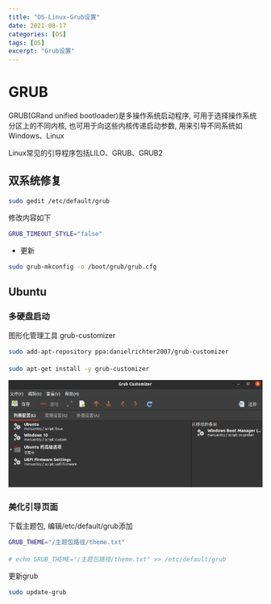 ```yaml
---
title: "OS-Linux-Grub设置"
date: 2021-08-17
categories: [OS]
tags: [OS]
excerpt: "Grub设置"
---
```


# GRUB

GRUB(GRand unified bootloader)是多操作系统启动程序, 可用于选择操作系统分区上的不同内核, 也可用于向这些内核传递启动参数, 用来引导不同系统如Windows、Linux

Linux常见的引导程序包括LILO、GRUB、GRUB2

## 双系统修复

```sh
sudo gedit /etc/default/grub
```

修改内容如下

```sh
GRUB_TIMEOUT_STYLE="false"
```

- 更新

```sh
sudo grub-mkconfig -o /boot/grub/grub.cfg
```

## Ubuntu

### 多硬盘启动

图形化管理工具 grub-customizer

```sh
sudo add-apt-repository ppa:danielrichter2007/grub-customizer

sudo apt-get install -y grub-customizer
```

![](https://raw.githubusercontent.com/dmjcb/SelfImgur/main/20210817002414.png)

### 美化引导页面

下载主题包, 编辑/etc/default/grub添加

```sh
GRUB_THEME="/主题包路径/theme.txt"

# echo GRUB_THEME="/主题包路径/theme.txt" >> /etc/default/grub
```

更新grub

```sh
sudo update-grub
```
